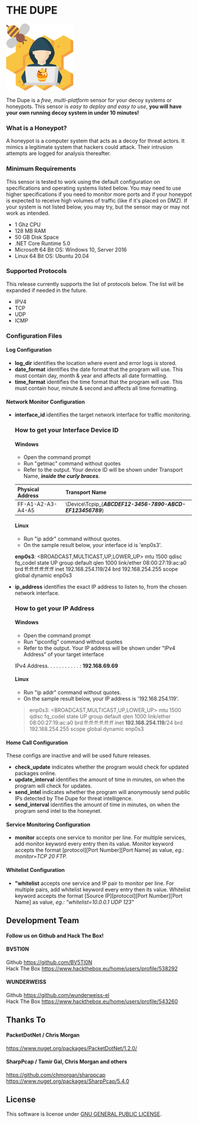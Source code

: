 ﻿# THE DUPE
[logo]:https://github.com/BV5Tl0N/TheDupe/blob/main/thedupe.png
![logo]

The Dupe is a *free, multi-platform* sensor for your decoy systems or honeypots. This sensor is *easy to deploy and easy to use*, **you will have your own running decoy system in under 10 minutes!**

### What is a Honeypot?
A honeypot is a computer system that acts as a decoy for threat actors. It mimics a legitimate system that hackers could attack. Their intrusion attempts are logged for analysis thereafter. 

### Minimum Requirements
This sensor is tested to work using the default configuration on  specifications and operating systems listed below. You may need to use higher specifications if you need to monitor more ports and if your honeypot is expected to receive high volumes of traffic (like if it's placed on DMZ). If your system is not listed below, you may try, but the sensor may or may not work as intended. 
* 1 Ghz CPU
* 128 MB RAM
* 50 GB Disk Space
* .NET Core Runtime 5.0
* Microsoft 64 Bit OS: Windows 10, Server 2016
* Linux 64 Bit OS: Ubuntu 20.04

### Supported Protocols
This release currently supports the list of protocols below. The list will be expanded if needed in the future.
* IPV4
* TCP
* UDP
* ICMP

### Configuration Files

#### Log Configuration
* **log_dir** identifies the location where event and error logs is stored.
* **date_format** identifies the date format that the program will use. This must contain day, month & year and affects all date formatting.
* **time_format** identifies the time format that the program will use. This must contain hour, minute & second and affects all time formatting.

#### Network Monitor Configuration
* **interface_id** identifies the target network interface for traffic monitoring.

    ### How to get your Interface Device ID 

    #### Windows
    - Open the command prompt
    - Run "getmac" command without quotes
    - Refer to the output. Your device ID will be shown under Transport Name, ***inside the curly braces***.

    | Physical Address  | Transport Name                                            |
    |-------------------|-----------------------------------------------------------|
    | FF-A1-A2-A3-A4-A5 | \Device\Tcpip_{***ABCDEF12-3456-7890-ABCD-EF123456789***} |

    #### Linux
    - Run "ip addr" command without quotes.
    - On the sample result below, your interface id is 'enp0s3'. 

    **enp0s3**: <BROADCAST,MULTICAST,UP,LOWER_UP> mtu 1500 qdisc fq_codel state UP group default qlen 1000
    link/ether 08:00:27:19:ac:a0 brd ff:ff:ff:ff:ff:ff
    inet 192.168.254.119/24 brd 192.168.254.255 scope global dynamic enp0s3

* **ip_address** identifies the exact IP address to listen to, from the chosen network interface.

    ### How to get your IP Address

    #### Windows
    - Open the command prompt
    - Run "ipconfig" command without quotes
    - Refer to the output. Your IP address will be shown under "IPv4 Address" of your target interface

    IPv4 Address. . . . . . . . . . . : **192.168.69.69**

    #### Linux
    - Run "ip addr" command without quotes.
    - On the sample result below, your IP address is '192.168.254.119'.

    > enp0s3: <BROADCAST,MULTICAST,UP,LOWER_UP> mtu 1500 qdisc fq_codel state UP group default qlen 1000
    link/ether 08:00:27:19:ac:a0 brd ff:ff:ff:ff:ff:ff
    inet **192.168.254.119**/24 brd 192.168.254.255 scope global dynamic enp0s3

#### Home Call Configuration
These configs are inactive and will be used future releases.
* **check_update** indicates whether the program would check for updated packages online.
* **update_interval** identifies the amount of time in minutes, on when the program will check for updates. 
* **send_intel** indicates whether the program will anonymously send public IPs detected by The Dupe for threat intelligence.
* **send_interval** identifies the amount of time in minutes, on when the program send intel to the honeynet.

#### Service Monitoring Configuration
* **monitor** accepts one service to monitor per line. For multiple services, add monitor keyword every entry then its value.
Monitor keyword accepts the format [protocol]<space>[Port Number]<space>[Port Name] as value,
_eg.: monitor=TCP 20 FTP._

#### Whitelist Configuration
* **"whitelist** accepts one service and IP pair to monitor per line. For multiple pairs, add whitelist keyword every entry then its value. Whitelist keyword accepts the format [Source IP]<space>[protocol]<space>[Port Number]<space>[Port Name] as value, _eg.: "whitelist=10.0.0.1 UDP 123"_

## Development Team
#### Follow us on Github and Hack The Box!

#### BV5Tl0N
Github https://github.com/BV5Tl0N \
Hack The Box https://www.hackthebox.eu/home/users/profile/538292

#### WUNDERWEISS
Github	https://github.com/wunderweiss-el \
Hack The Box https://www.hackthebox.eu/home/users/profile/543260

## Thanks To

#### PacketDotNet / Chris Morgan
https://www.nuget.org/packages/PacketDotNet/1.2.0/
#### SharpPcap / Tamir Gal, Chris Morgan and others
https://github.com/chmorgan/sharppcap
https://www.nuget.org/packages/SharpPcap/5.4.0

## License

This software is license under [GNU GENERAL PUBLIC LICENSE](https://raw.githubusercontent.com/BV5Tl0N/TheDupe/main/LICENSE).
